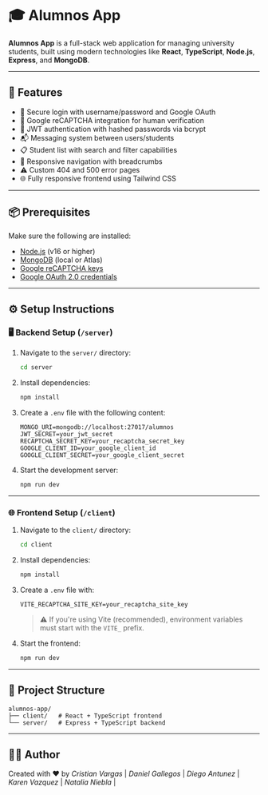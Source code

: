 # 🎓 Alumnos App

**Alumnos App** is a full-stack web application for managing university students, built using modern technologies like **React**, **TypeScript**, **Node.js**, **Express**, and **MongoDB**.

---

## 🚀 Features

- 🔐 Secure login with username/password and Google OAuth
- 🧠 Google reCAPTCHA integration for human verification
- 🔑 JWT authentication with hashed passwords via bcrypt
- 📬 Messaging system between users/students
- 📋 Student list with search and filter capabilities
- 🧭 Responsive navigation with breadcrumbs
- ⚠️ Custom 404 and 500 error pages
- 🌐 Fully responsive frontend using Tailwind CSS

---

## 📦 Prerequisites

Make sure the following are installed:

- [Node.js](https://nodejs.org/) (v16 or higher)
- [MongoDB](https://www.mongodb.com/) (local or Atlas)
- [Google reCAPTCHA keys](https://www.google.com/recaptcha/admin)
- [Google OAuth 2.0 credentials](https://console.cloud.google.com/apis/credentials)

---

## ⚙️ Setup Instructions

### 🖥️ Backend Setup (`/server`)

1. Navigate to the `server/` directory:

   ```bash
   cd server
   ```

2. Install dependencies:

   ```bash
   npm install
   ```

3. Create a `.env` file with the following content:

   ```env
   MONGO_URI=mongodb://localhost:27017/alumnos
   JWT_SECRET=your_jwt_secret
   RECAPTCHA_SECRET_KEY=your_recaptcha_secret_key
   GOOGLE_CLIENT_ID=your_google_client_id
   GOOGLE_CLIENT_SECRET=your_google_client_secret
   ```

4. Start the development server:

   ```bash
   npm run dev
   ```

---

### 🌐 Frontend Setup (`/client`)

1. Navigate to the `client/` directory:

   ```bash
   cd client
   ```

2. Install dependencies:

   ```bash
   npm install
   ```

3. Create a `.env` file with:

   ```env
   VITE_RECAPTCHA_SITE_KEY=your_recaptcha_site_key
   ```

   > ⚠️ If you're using Vite (recommended), environment variables must start with the `VITE_` prefix.

4. Start the frontend:

   ```bash
   npm run dev
   ```

---

## 📁 Project Structure

```
alumnos-app/
├── client/   # React + TypeScript frontend
└── server/   # Express + TypeScript backend
```

---


## 🧑‍💻 Author

Created with ❤️ by 
*Cristian Vargas* |
*Daniel Gallegos* |
*Diego Antunez* |
*Karen Vazquez* |
*Natalia Niebla* |
